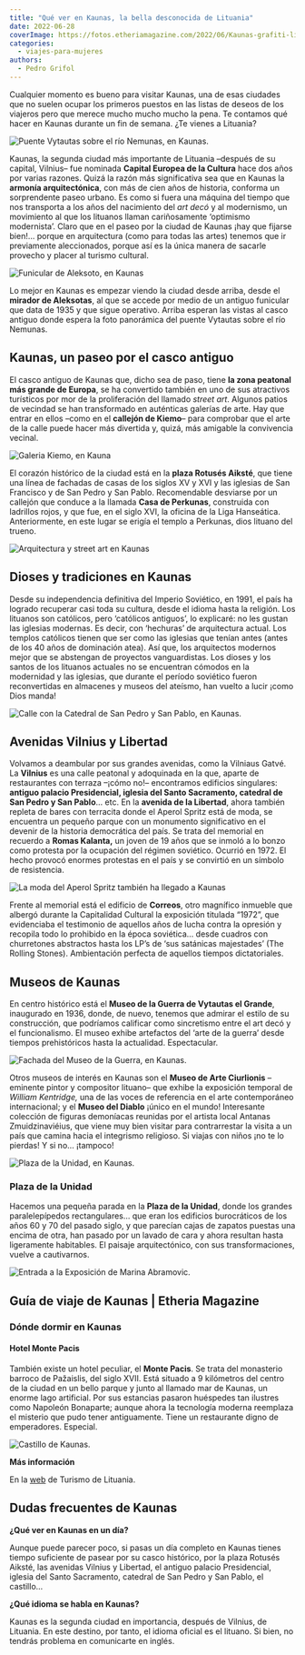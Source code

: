 ```yaml
---
title: "Qué ver en Kaunas, la bella desconocida de Lituania"
date: 2022-06-28
coverImage: https://fotos.etheriamagazine.com/2022/06/Kaunas-grafiti-lituania.jpg
categories: 
  - viajes-para-mujeres
authors: 
  - Pedro Grifol
---
```


Cualquier momento es bueno para visitar Kaunas, una de esas ciudades que no suelen 
ocupar los primeros puestos en las listas de deseos de los viajeros pero que merece 
mucho mucho mucho la pena. Te contamos qué hacer en Kaunas durante un fin de semana. ¿Te 
vienes a Lituania? 

![Puente Vytautas sobre el río Nemunas, en Kaunas.](https://fotos.etheriamagazine.com/2022/06/kaunas-Puente-Vytautas.jpg "Puente Vytautas sobre el río Nemunas, en Kaunas. © Pedro Grifol")

Kaunas, la segunda ciudad más importante de Lituania –después de su capital, Vilnius– 
fue nominada **Capital Europea de la Cultura** hace dos años por varias razones. Quizá 
la razón más significativa sea que en Kaunas la **armonía arquitectónica**, con más de 
cien años de historia, conforma un sorprendente paseo urbano. Es como si fuera una 
máquina del tiempo que nos transporta a los años del nacimiento del _art decó_ y al 
modernismo, un movimiento al que los lituanos llaman cariñosamente ‘optimismo 
modernista’. Claro que en el paseo por la ciudad de Kaunas ¡hay que fijarse bien!... 
porque en arquitectura (como para todas las artes) tenemos que ir previamente 
aleccionados, porque así es la única manera de sacarle provecho y placer al turismo 
cultural. 

![Funicular de Aleksoto, en Kaunas](https://fotos.etheriamagazine.com/2022/06/kaunas-funicular-de-Aleksoto.jpg "Funicular de Aleksoto, en Kaunas. © Pedro Grifol")

Lo mejor en Kaunas es empezar viendo la ciudad desde arriba, desde el **mirador de 
Aleksotas**, al que se accede por medio de un antiguo funicular que data de 1935 y que 
sigue operativo. Arriba esperan las vistas al casco antiguo donde espera la foto 
panorámica del puente Vytautas sobre el río Nemunas. 

## Kaunas, un paseo por el casco antiguo

El casco antiguo de Kaunas que, dicho sea de paso, tiene **la zona peatonal más grande 
de Europa**, se ha convertido también en uno de sus atractivos turísticos por mor de la 
proliferación del llamado _street art_. Algunos patios de vecindad se han transformado 
en auténticas galerías de arte. Hay que entrar en ellos –como en el **callejón de 
Kiemo**– para comprobar que el arte de la calle puede hacer más divertida y, quizá, más 
amigable la convivencia vecinal. 

![Galeria Kiemo, en Kauna](https://fotos.etheriamagazine.com/2022/06/Galeria-Kiemo-kaunas.jpg "Galeria Kiemo, en Kauna. © Pedro Grifol")

El corazón histórico de la ciudad está en la **plaza Rotusés Aiksté**, que tiene una 
línea de fachadas de casas de los siglos XV y XVI y las iglesias de San Francisco y de 
San Pedro y San Pablo. Recomendable desviarse por un callejón que conduce a la llamada 
**Casa de Perkunas**, construida con ladrillos rojos, y que fue, en el siglo XVI, la 
oficina de la Liga Hanseática. Anteriormente, en este lugar se erigía el templo a 
Perkunas, dios lituano del trueno. 

![Arquitectura y street art en Kaunas](https://fotos.etheriamagazine.com/2022/06/que-ver-Kaunas-lituania.jpg "Arquitectura y street art en Kaunas. © Pedro Grifol")

## Dioses y tradiciones en Kaunas

Desde su independencia definitiva del Imperio Soviético, en 1991, el país ha logrado 
recuperar casi toda su cultura, desde el idioma hasta la religión. Los lituanos son 
católicos, pero ‘católicos antiguos’, lo explicaré: no les gustan las iglesias modernas. 
Es decir, con ‘hechuras’ de arquitectura actual. Los templos católicos tienen que ser 
como las iglesias que tenían antes (antes de los 40 años de dominación atea). Así que, 
los arquitectos modernos mejor que se abstengan de proyectos vanguardistas. Los dioses y 
los santos de los lituanos actuales no se encuentran cómodos en la modernidad y las 
iglesias, que durante el período soviético fueron reconvertidas en almacenes y museos 
del ateísmo, han vuelto a lucir ¡como Dios manda! 

![Calle con la Catedral de San Pedro y San Pablo, en Kaunas.](https://fotos.etheriamagazine.com/2022/06/kaunas-Catedral-de-San-Pedro-y-San-Pablo.jpg "Catedral de San Pedro y San Pablo. © Pedro Grifol")

## Avenidas Vilnius y Libertad

Volvamos a deambular por sus grandes avenidas, como la Vilniaus Gatvé. La **Vilnius** es 
una calle peatonal y adoquinada en la que, aparte de restaurantes con terraza –¡cómo 
no!– encontramos edificios singulares: **antiguo palacio Presidencial, iglesia del Santo 
Sacramento, catedral de San Pedro y San Pablo**… etc. En la **avenida de la Libertad**, 
ahora también repleta de bares con terracita donde el Aperol Spritz está de moda, se 
encuentra un pequeño parque con un monumento significativo en el devenir de la historia 
democrática del país. Se trata del memorial en recuerdo a **Romas Kalanta,** un joven de 
19 años que se inmoló a lo bonzo como protesta por la ocupación del régimen soviético. 
Ocurrió en 1972. El hecho provocó enormes protestas en el país y se convirtió en un 
símbolo de resistencia. 

![La moda del Aperol Spritz también ha llegado a Kaunas](https://fotos.etheriamagazine.com/2022/06/Kaunas-Aperol-Spritz.jpg "La moda del Aperol Spritz también ha llegado a Kaunas. © Pedro Grifol")

Frente al memorial está el edificio de **Correos**, otro magnífico inmueble que albergó 
durante la Capitalidad Cultural la exposición titulada “1972”, que evidenciaba el 
testimonio de aquellos años de lucha contra la opresión y recopila todo lo prohibido en 
la época soviética… desde cuadros con churretones abstractos hasta los LP’s de ‘sus 
satánicas majestades’ (The Rolling Stones). Ambientación perfecta de aquellos tiempos 
dictatoriales. 

## Museos de Kaunas

En centro histórico está el **Museo de la Guerra de Vytautas el Grande**, inaugurado en 
1936, donde, de nuevo, tenemos que admirar el estilo de su construcción, que podríamos 
calificar como sincretismo entre el art decó y el funcionalismo. El museo exhibe 
artefactos del ‘arte de la guerra’ desde tiempos prehistóricos hasta la actualidad. 
Espectacular. 

![Fachada del Museo de la Guerra, en Kaunas.](https://fotos.etheriamagazine.com/2022/06/Kaunas-Museo-de-la-Guerra.jpg "Museo de la Guerra, en Kaunas. © Pedro Grifol")

Otros museos de interés en Kaunas son el **Museo de Arte Ciurlionis** –eminente pintor y 
compositor lituano– que exhibe la exposición temporal de _William Kentridge,_ una de las 
voces de referencia en el arte contemporáneo internacional; y el **Museo del Diablo** 
¡único en el mundo! Interesante colección de figuras demoníacas reunidas por el artista 
local Antanas Zmuidzinaviéius, que viene muy bien visitar para contrarrestar la visita a 
un país que camina hacia el integrismo religioso. Si viajas con niños ¡no te lo pierdas! 
Y si no… ¡tampoco! 

![Plaza de la Unidad, en Kaunas.](https://fotos.etheriamagazine.com/2022/06/Kaunas-Plaza-de-la-Unidad.jpg "Plaza de la Unidad, en Kaunas. © Pedro Grifol")

### Plaza de la Unidad

Hacemos una pequeña parada en la **Plaza de la Unidad**, donde los grandes 
paralelepípedos rectangulares… que eran los edificios burocráticos de los años 60 y 70 
del pasado siglo, y que parecían cajas de zapatos puestas una encima de otra, han pasado 
por un lavado de cara y ahora resultan hasta ligeramente habitables. El paisaje 
arquitectónico, con sus transformaciones, vuelve a cautivarnos. 

![Entrada a la Exposición de Marina Abramovic.](https://fotos.etheriamagazine.com/2022/06/portada-kaunas-capital-cultura-900x506.jpg "Exposición de Marina Abramovic. © Pedro Grifol")

## Guía de viaje de Kaunas | Etheria Magazine

### Dónde dormir en Kaunas

#### Hotel Monte Pacis

También existe un hotel peculiar, el **Monte Pacis**. Se trata del monasterio barroco de 
Pažaislis, del siglo XVII. Está situado a 9 kilómetros del centro de la ciudad en un 
bello parque y junto al llamado mar de Kaunas, un enorme lago artificial. Por sus 
estancias pasaron huéspedes tan ilustres como Napoleón Bonaparte; aunque ahora la 
tecnología moderna reemplaza el misterio que pudo tener antiguamente. Tiene un 
restaurante digno de emperadores. Especial. 

![Castillo de Kaunas.](https://fotos.etheriamagazine.com/2022/06/Castillo-de-Kaunas.jpg "Castillo de Kaunas. © Pedro Grifol")

**Más información** 

En la [web](http://www.lithuania.travel) de Turismo de Lituania. 

## Dudas frecuentes de Kaunas

**¿Qué ver en Kaunas en un día?** 

Aunque puede parecer poco, si pasas un día completo en Kaunas tienes tiempo suficiente 
de pasear por su casco histórico, por la plaza Rotusés Aiksté, las avenidas Vilnius y 
Libertad, el antiguo palacio Presidencial, iglesia del Santo Sacramento, catedral de San 
Pedro y San Pablo, el castillo... 

**¿Qué idioma se habla en Kaunas?** 

Kaunas es la segunda ciudad en importancia, después de Vilnius, de Lituania. En este 
destino, por tanto, el idioma oficial es el lituano. Si bien, no tendrás problema en 
comunicarte en inglés.

